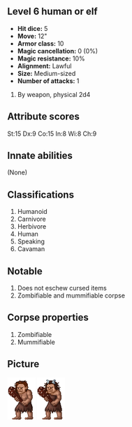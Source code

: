 ## Level 6 human or elf

- **Hit dice:** 5
- **Move:** 12"
- **Armor class:** 10
- **Magic cancellation:** 0 (0%)
- **Magic resistance:** 10%
- **Alignment:** Lawful
- **Size:** Medium-sized
- **Number of attacks:** 1
1. By weapon, physical 2d4

## Attribute scores

St:15 Dx:9 Co:15 In:8 Wi:8 Ch:9

## Innate abilities

(None)

## Classifications

1. Humanoid
2. Carnivore
3. Herbivore
4. Human
5. Speaking
6. Cavaman

## Notable

1. Does not eschew cursed items
2. Zombifiable and mummifiable corpse

## Corpse properties

1. Zombifiable
2. Mummifiable

## Picture

![Neanderthal](https://github.com/hyvanmielenpelit/GnollHackTileSet/blob/main/Monsters/neanderthal/neanderthal.png?raw=true) ![Neanderthal](https://github.com/hyvanmielenpelit/GnollHackTileSet/blob/main/Monsters/neanderthal/neanderthal_female.png)
